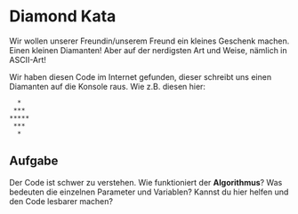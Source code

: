 # Diamond Kata

Wir wollen unserer Freundin/unserem Freund ein kleines Geschenk machen. Einen kleinen Diamanten! Aber auf der nerdigsten Art und Weise, nämlich in ASCII-Art!

Wir haben diesen Code im Internet gefunden, dieser schreibt uns einen Diamanten auf die Konsole raus. Wie z.B. diesen hier:
```
  *
 ***
*****
 ***
  *
```

## Aufgabe
Der Code ist schwer zu verstehen. Wie funktioniert der **Algorithmus**? Was bedeuten die einzelnen Parameter und Variablen?
Kannst du hier helfen und den Code lesbarer machen?
